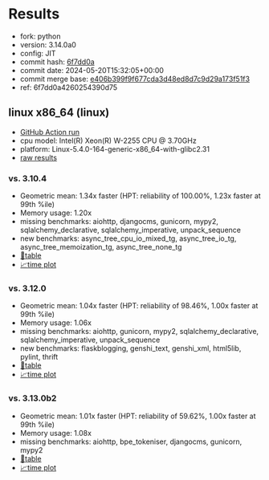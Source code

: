 # Results

- fork: python
- version: 3.14.0a0
- config: JIT
- commit hash: [6f7dd0a](https://github.com/python/cpython/commit/6f7dd0a)
- commit date: 2024-05-20T15:32:05+00:00
- commit merge base: [e406b399f9f677cda3d48ed8d7c9d29a173f51f3](https://github.com/python/cpython/commit/e406b399f9f677cda3d48ed8d7c9d29a173f51f3)
- ref: 6f7dd0a4260254390d75

## linux x86_64 (linux)

- [GitHub Action run](https://github.com/faster-cpython/benchmarking/actions/runs/9192698890)
- cpu model: Intel(R) Xeon(R) W-2255 CPU @ 3.70GHz
- platform: Linux-5.4.0-164-generic-x86_64-with-glibc2.31
- [raw results](bm-20240520-linux-x86_64-python-6f7dd0a4260254390d75-3.14.0a0-6f7dd0a.json)

### vs. 3.10.4

- Geometric mean: 1.34x faster (HPT: reliability of 100.00%, 1.23x faster at 99th %ile)
- Memory usage: 1.20x
- missing benchmarks: aiohttp, djangocms, gunicorn, mypy2, sqlalchemy_declarative, sqlalchemy_imperative, unpack_sequence
- new benchmarks: async_tree_cpu_io_mixed_tg, async_tree_io_tg, async_tree_memoization_tg, async_tree_none_tg
- [📄table](bm-20240520-linux-x86_64-python-6f7dd0a4260254390d75-3.14.0a0-6f7dd0a-vs-3.10.4.md)
- [📈time plot](bm-20240520-linux-x86_64-python-6f7dd0a4260254390d75-3.14.0a0-6f7dd0a-vs-3.10.4.svg)

### vs. 3.12.0

- Geometric mean: 1.04x faster (HPT: reliability of 98.46%, 1.00x faster at 99th %ile)
- Memory usage: 1.06x
- missing benchmarks: aiohttp, gunicorn, mypy2, sqlalchemy_declarative, sqlalchemy_imperative, unpack_sequence
- new benchmarks: flaskblogging, genshi_text, genshi_xml, html5lib, pylint, thrift
- [📄table](bm-20240520-linux-x86_64-python-6f7dd0a4260254390d75-3.14.0a0-6f7dd0a-vs-3.12.0.md)
- [📈time plot](bm-20240520-linux-x86_64-python-6f7dd0a4260254390d75-3.14.0a0-6f7dd0a-vs-3.12.0.svg)

### vs. 3.13.0b2

- Geometric mean: 1.01x faster (HPT: reliability of 59.62%, 1.00x faster at 99th %ile)
- Memory usage: 1.08x
- missing benchmarks: aiohttp, bpe_tokeniser, djangocms, gunicorn, mypy2
- [📄table](bm-20240520-linux-x86_64-python-6f7dd0a4260254390d75-3.14.0a0-6f7dd0a-vs-3.13.0b2.md)
- [📈time plot](bm-20240520-linux-x86_64-python-6f7dd0a4260254390d75-3.14.0a0-6f7dd0a-vs-3.13.0b2.svg)


